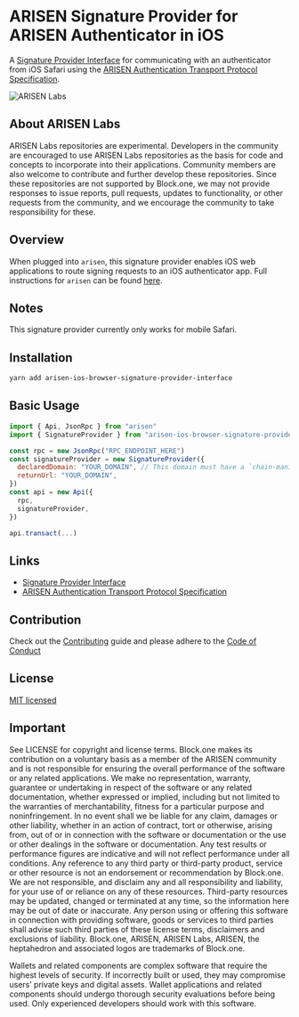 # ARISEN Signature Provider for ARISEN Authenticator in iOS
A [Signature Provider Interface](https://github.com/ARISENIO/arisen-signature-provider-interface) for communicating with an authenticator from iOS Safari using the [ARISEN Authentication Transport Protocol Specification](https://github.com/ARISENIO/arisen-authentication-transport-protocol-spec).

![ARISEN Labs](https://img.shields.io/badge/ARISEN-Labs-5cb3ff.svg)

## About ARISEN Labs

ARISEN Labs repositories are experimental.  Developers in the community are encouraged to use ARISEN Labs repositories as the basis for code and concepts to incorporate into their applications. Community members are also welcome to contribute and further develop these repositories. Since these repositories are not supported by Block.one, we may not provide responses to issue reports, pull requests, updates to functionality, or other requests from the community, and we encourage the community to take responsibility for these.

## Overview
When plugged into `arisen`, this signature provider enables iOS web applications to route signing requests to an iOS authenticator app. Full instructions for `arisen` can be found [here](https://github.com/ARISENIO/arisen).

## Notes
This signature provider currently only works for mobile Safari.

## Installation
```bash
yarn add arisen-ios-browser-signature-provider-interface
```

## Basic Usage
```javascript
import { Api, JsonRpc } from "arisen"
import { SignatureProvider } from "arisen-ios-browser-signature-provider-interface"

const rpc = new JsonRpc("RPC_ENDPOINT_HERE")
const signatureProvider = new SignatureProvider({
  declaredDomain: "YOUR_DOMAIN", // This domain must have a `chain-manifests.json` file at the root
  returnUrl: "YOUR_DOMAIN",
})
const api = new Api({
  rpc,
  signatureProvider,
})

api.transact(...)

```

## Links
- [Signature Provider Interface](https://github.com/ARISENIO/arisen-signature-provider-interface)
- [ARISEN Authentication Transport Protocol Specification](https://github.com/ARISENIO/arisen-authentication-transport-protocol-spec)

## Contribution
Check out the [Contributing](https://github.com/ARISENIO/arisen-ios-browser-signature-provider-interface/blob/develop/CONTRIBUTING.md) guide and please adhere to the [Code of Conduct](https://github.com/ARISENIO/arisen-ios-browser-signature-provider-interface/blob/develop/CONTRIBUTING.md#conduct)

## License
[MIT licensed](https://github.com/ARISENIO/arisen-ios-browser-signature-provider-interface/blob/develop/LICENSE)

## Important

See LICENSE for copyright and license terms.  Block.one makes its contribution on a voluntary basis as a member of the ARISEN community and is not responsible for ensuring the overall performance of the software or any related applications.  We make no representation, warranty, guarantee or undertaking in respect of the software or any related documentation, whether expressed or implied, including but not limited to the warranties of merchantability, fitness for a particular purpose and noninfringement. In no event shall we be liable for any claim, damages or other liability, whether in an action of contract, tort or otherwise, arising from, out of or in connection with the software or documentation or the use or other dealings in the software or documentation. Any test results or performance figures are indicative and will not reflect performance under all conditions.  Any reference to any third party or third-party product, service or other resource is not an endorsement or recommendation by Block.one.  We are not responsible, and disclaim any and all responsibility and liability, for your use of or reliance on any of these resources. Third-party resources may be updated, changed or terminated at any time, so the information here may be out of date or inaccurate.  Any person using or offering this software in connection with providing software, goods or services to third parties shall advise such third parties of these license terms, disclaimers and exclusions of liability.  Block.one, ARISEN, ARISEN Labs, ARISEN, the heptahedron and associated logos are trademarks of Block.one.

Wallets and related components are complex software that require the highest levels of security.  If incorrectly built or used, they may compromise users’ private keys and digital assets. Wallet applications and related components should undergo thorough security evaluations before being used.  Only experienced developers should work with this software.
